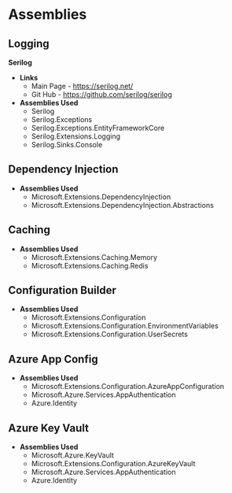 ﻿# Assemblies

## Logging
**Serilog**

- **Links** 
  - Main Page - https://serilog.net/
  - Git Hub - https://github.com/serilog/serilog
- **Assemblies Used**
  - Serilog
  - Serilog.Exceptions
  - Serilog.Exceptions.EntityFrameworkCore
  - Serilog.Extensions.Logging
  - Serilog.Sinks.Console

## Dependency Injection
- **Assemblies Used**
  - Microsoft.Extensions.DependencyInjection
  - Microsoft.Extensions.DependencyInjection.Abstractions

## Caching
- **Assemblies Used**
  - Microsoft.Extensions.Caching.Memory
  - Microsoft.Extensions.Caching.Redis

## Configuration Builder
- **Assemblies Used**
  - Microsoft.Extensions.Configuration
  - Microsoft.Extensions.Configuration.EnvironmentVariables
  - Microsoft.Extensions.Configuration.UserSecrets

## Azure App Config
- **Assemblies Used**
  - Microsoft.Extensions.Configuration.AzureAppConfiguration
  - Microsoft.Azure.Services.AppAuthentication
  - Azure.Identity

## Azure Key Vault
- **Assemblies Used**
  - Microsoft.Azure.KeyVault
  - Microsoft.Extensions.Configuration.AzureKeyVault
  - Microsoft.Azure.Services.AppAuthentication
  - Azure.Identity